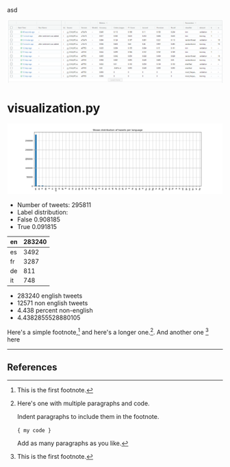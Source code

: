 
asd

![asd](imgs/after_sentiment_2021-11-03_231550.png " ")


# visualization.py

![asd](imgs/distribution_of_tweets_per_language.png " ")



- Number of tweets: 295811
- Label distribution:
- False    0.908185
- True     0.091815


| en | 283240 |
|----|--------|
| es | 3492   |
| fr | 3287   |
| de | 811    |
| it | 748    |

- 283240 english tweets
- 12571 non english tweets
- 4.438 percent non-english
- 4.4382855528880105


Here's a simple footnote,[^1] and here's a longer one.[^bignote]. And another one [^2] here

---

## References

[^1]: This is the first footnote.

[^1]: This is the first footnote.

[^bignote]: Here's one with multiple paragraphs and code.

    Indent paragraphs to include them in the footnote.

    `{ my code }`

    Add as many paragraphs as you like.

[^2]: This is the first footnote.